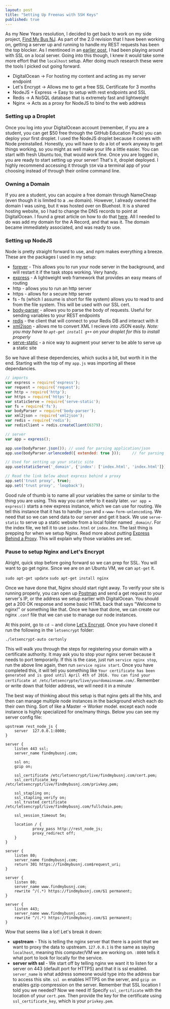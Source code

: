 ```yaml
---
layout: post
title: "Setting Up Freenas with SSH Keys"
published: true
---
```


As my New Years resolution, I decided to get back to work on my side project, [Find My Bus NJ](https://findmybusnj.com). As part of the 2.0 revision that I have been working on, getting a server up and running to handle my REST requests has been the top blocker. As I mentinoed in an [earlier post](http://aghassi.github.io/ssl-using-express-4/), I had been playing around with SSL on a local server. Going into this though, I knew it would take some more effort that the `localhost` setup. After doing much research these were the tools I picked out going forward.

* DigitalOcean -> For hosting my content and acting as my server endpoint
* Let's Encrypt -> Allows me to get a free SSL Certificate for 3 months
* NodeJS + Express -> Easy to setup with rest endpoints and SSL
* Redis -> A NoSQL database that is extremely fast and lightweight
* Nginx -> Acts as a proxy for NodeJS to bind to the web address

### Setting up a Droplet
Once you log into your DigitalOcean account (remember, if you are a student, you can get $50 free through the GitHub Education Pack) you can deploy your first droplet. I used the NodeJS droplet because it comes with Node preinstalled. Honestly, you will have to do a lot of work anyway to get things working, so you might as well make your life a little easier. You can start with fresh Ubuntu too, that would work fine. Once you are logged in, you are ready to start setting up your server! That's it, droplet deployed. I highly recommend accessing it through `SSH` via a terminal app of your choosing instead of through their online command line.

### Owning a Domain
If you are a student, you can acquire a free domain through NameCheap (even though it is limited to a `.me` domain). However, I already owned the domain I was using, but it was hosted over on Bluehost. It is a shared hosting website, so I had to change the DNS records to point at DigitalOcean. I found a great article on how to do that [here](https://www.digitalocean.com/community/tutorials/how-to-set-up-a-host-name-with-digitalocean). All I needed to do was add my domain for the A Record, and that was it. The domain became immediately associated, and was ready to use.

### Setting up NodeJS
Node is pretty straight forward to use, and npm makes everything a breeze. These are the packages I used in my setup:

* [forever](https://www.npmjs.com/package/forever) - This allows you to run your node server in the background, and will restart it if the task stops working. Very handy.
* [express](https://www.npmjs.com/package/express) - A lightweight web framework that provides an easy means of routing
* http - allows you to run an http server
* https - allows for a secure http server
* fs - fs (which I assume is short for file system) allows you to read to and from the file system. This will be used with our SSL cert.
* [body-parser](https://www.npmjs.com/package/body-parser) - allows you to parse the body of requests. Useful for sending variables to your REST endpoints
* [redis](https://www.npmjs.com/package/redis) - the client that will connect to your Redis DB and interact with it
* [xml2json](https://www.npmjs.com/package/xml2json) - allows me to convert XML I recieve into JSON easily. *Note: you may have to `apt-get install g++` on your droplet for this to install properly*
* [serve-static](https://www.npmjs.com/package/serve-static) - a nice way to augment your server to be able to serve up a static site 

So we have all these dependencies, which sucks a bit, but worth it in the end. Starting with the top of my `app.js` was importing all these dependancies. 

```javascript
// imports
var express = require('express');
var request = require('request');
var http = require('http');
var https = require('https');
var staticServe = require('serve-static');
var fs = require('fs');
var bodyParser = require('body-parser');
var xml2json = require('xml2json');
var redis = require('redis');
var redisClient = redis.createClient(6379);

// server
var app = express();

app.use(bodyParser.json()); // used for parsing application/json
app.use(bodyParser.urlencoded({ extended: true }));     // for parsing application/x-www-form-unlencoded

// Used for setting up your static site
app.use(staticServe('_domain', {'index': ['index.html', 'index.html']}));

// Read the link below about express behind a proxy
app.set('trust proxy', true);
app.set('trust proxy', 'loopback');
```

Good rule of thumb is to name all your variables the same or similar to the thing you are using. This way you can refer to it easily later. `var app = express()` starts a new express instance, which we can use for routing. We tell this instance that it has to handle `json` and `x-www-form-unlencoding`. We need that so we can send data to our server and get it back. We use `serve-static` to serve up a static website from a local folder named `_domain/`. For the index file, we tell it to use `index.html` or `index.htm`.
The last thing is prepping for when we setup Nginx. Read more about putting [Express Behind a Proxy](http://expressjs.com/en/guide/behind-proxies.html). This will explain why those variables are set.

### Pause to setup Nginx and Let's Encrypt
Alright, quick stop before going forward so we can prep for SSL. You will want to go get nginx. Since we are on an Ubuntu VM, we can `apt-get` it.

`sudo apt-get update`
`sudo apt-get install nginx`

Once we have done that, Nginx should start right away. To verify your site is running properly, you can open up [Postman](https://www.getpostman.com) and send a get request to your server's IP, or the address we setup earlier with DigitalOcean. You should get a 200 OK response and some basic HTML back that says "Welcome to nginx!" or something like that. Once we have that done, we can create our nginx `.conf` file that we can use to manage our node instances.

At this point, go to `cd ~` and clone [Let's Encrypt](https://letsencrypt.org). Once you have cloned it run the following in the `letsencrypt` folder:

`./letsencrypt-auto certonly`

This will walk you through the steps for registering your domain with a certificate authority. It may ask you to stop your nginx server because it needs to port temporarily. If this is the case, just run `service nginx stop`, run the above line again, then run `service nginx start`. Once you have completed this, it will tell you something like `Your certificate has been generated and is good until April 4th of 2016. You can find your certificate at /etc/letsencrypte/live/yourdomainname.com/`. Remember or write down that folder address, we will need it in a minute

The best way of thinking about this setup is that nginx gets all the hits, and then can manage multiple node instances in the background which each do their own thing. Sort of like a Master -> Worker model. except each node instance is highly specialized for one/many things. Below you can see my server config file:

```nginx
upstream rest_node_js {
    server  127.0.0.1:8000;
}

server {
    listen 443 ssl;
    server_name findmybusnj.com;

    ssl on;
    gzip on;

    ssl_certificate /etc/letsencrypt/live/findmybusnj.com/cert.pem;
    ssl_certificate_key /etc/letsencrypt/live/findmybusnj.com/privkey.pem;

    ssl_stapling on;
    ssl_stapling_verify on;
    ssl_trusted_certificate /etc/letsencrypt/live/findmybusnj.com/fullchain.pem;

    ssl_session_timeout 5m;

    location / {
            proxy_pass http://rest_node_js;
            proxy_redirect off;
    }
}

server {
    listen 80;
    server_name findmybusnj.com;
    return 301 https://findmybusnj.com$request_uri;
}

server {
    listen 80;
    server_name www.findmybusnj.com;
    rewrite ^/(.*) https://findmybusnj.com/$1 permanent;
}

server {
    listen 443;
    server_name www.findmybusnj.com;
    rewrite ^/(.*) https://findmybusnj.com/$1 permanent;
}
```

Wow that seems like a lot! Let's break it down:

* **upstream** - This is telling the nginx server that there is a point that we want to proxy the data to upstream. `127.0.0.1` is the same as saying `localhost`, meaning this computer/VM we are working on. `:8000` tells it what port to look for locally for the service.
* **server with ssl** - We start off by telling nginx we want it to listen for a server on 443 (default port for HTTPS) and that it is ssl enabled. `server_name` is what address someone would type into the address bar to access this site. `ssl on` enables HTTPS on the server, and `gzip on` enables gzip compression on the server. Remember that SSL location I told you we needed? Now we need it! Specify `ssl_certificate` with the location of your `cert.pem`. Then provide the key for the certificate using `ssl_certificate_key`, which is your `privkey.pem`. 